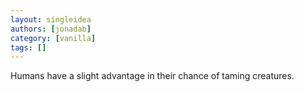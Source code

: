 ```yaml
---
layout: singleidea
authors: [jonadab]
category: [vanilla]
tags: []
---
```

Humans have a slight advantage in their chance of taming creatures.
